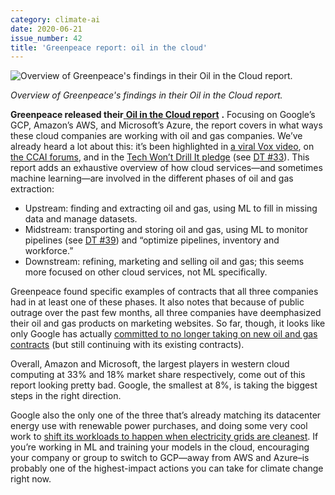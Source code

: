 ```yaml
---
category: climate-ai
date: 2020-06-21
issue_number: 42
title: 'Greenpeace report: oil in the cloud'
---
```


![Overview of Greenpeace's findings in their Oil in the Cloud report.](https://s3.amazonaws.com/revue/items/images/006/149/173/mail/17f7fa5cf26a28a42c416ebf4111ae81.png?1592737161)

_Overview of Greenpeace's findings in their Oil in the Cloud report._

**Greenpeace released their**[ **Oil in the Cloud report**](https://www.greenpeace.org/usa/reports/oil-in-the-cloud/?utm_campaign=Dynamically%20Typed&utm_medium=email&utm_source=Revue%20newsletter) **.**
Focusing on Google’s GCP, Amazon’s AWS, and Microsoft’s Azure, the report covers in what ways these cloud companies are working with oil and gas companies.
We’ve already heard a lot about this: it’s been highlighted in [a viral Vox video](https://www.youtube.com/watch?utm_campaign=Dynamically%20Typed&utm_medium=email&utm_source=Revue%20newsletter&v=v3n8txX3144), on [the CCAI forums](https://forum.climatechange.ai/t/artificial-intelligence-and-the-fossil-fuel-industry/1031?utm_campaign=Dynamically%20Typed&utm_medium=email&utm_source=Revue%20newsletter), and in the [Tech Won’t Drill It pledge](https://medium.com/@AINowInstitute/ai-and-climate-change-how-theyre-connected-and-what-we-can-do-about-it-6aa8d0f5b32c?utm_campaign=Dynamically%20Typed&utm_medium=email&utm_source=Revue%20newsletter) (see [DT #33](https://dynamicallytyped.com/issues/33-billie-eilish-answers-ai-generated-interview-questions-visual-search-for-aerial-imagery-and-the-tech-won-t-drill-it-pledge-224742?utm_campaign=Dynamically%20Typed&utm_medium=email&utm_source=Revue%20newsletter)).
This report adds an exhaustive overview of how cloud services—and sometimes machine learning—are involved in the different phases of oil and gas extraction:

* Upstream: finding and extracting oil and gas, using ML to fill in missing data and manage datasets.
* Midstream: transporting and storing oil and gas, using ML to monitor pipelines (see [DT #39](https://dynamicallytyped.com/issues/39-cloudflare-s-ml-to-block-bad-bots-3x-satellite-based-environmental-monitoring-and-ar-face-doodles-243752?utm_campaign=Dynamically%20Typed&utm_medium=email&utm_source=Revue%20newsletter)) and “optimize pipelines, inventory and workforce.”
* Downstream: refining, marketing and selling oil and gas; this seems more focused on other cloud services, not ML specifically.

Greenpeace found specific examples of contracts that all three companies had in at least one of these phases.
It also notes that because of public outrage over the past few months, all three companies have deemphasized their oil and gas products on marketing websites.
So far, though, it looks like only Google has actually [committed to no longer taking on new oil and gas contracts](https://www.axios.com/google-oil-microsoft-amazon-artificial-intelligence-943d561a-5c2e-4c13-85c3-dabf038f8700.html?utm_campaign=Dynamically%20Typed&utm_medium=email&utm_source=Revue%20newsletter) (but still continuing with its existing contracts).

Overall, Amazon and Microsoft, the largest players in western cloud computing at 33% and 18% market share respectively, come out of this report looking pretty bad.
Google, the smallest at 8%, is taking the biggest steps in the right direction.

Google also the only one of the three that’s already matching its datacenter energy use with renewable power purchases, and doing some very cool work to [shift its workloads to happen when electricity grids are cleanest](https://blog.google/inside-google/infrastructure/data-centers-work-harder-sun-shines-wind-blows?utm_campaign=Dynamically%20Typed&utm_medium=email&utm_source=Revue%20newsletter).
If you’re working in ML and training your models in the cloud, encouraging your company or group to switch to GCP—away from AWS and Azure–is probably one of the highest-impact actions you can take for climate change right now.